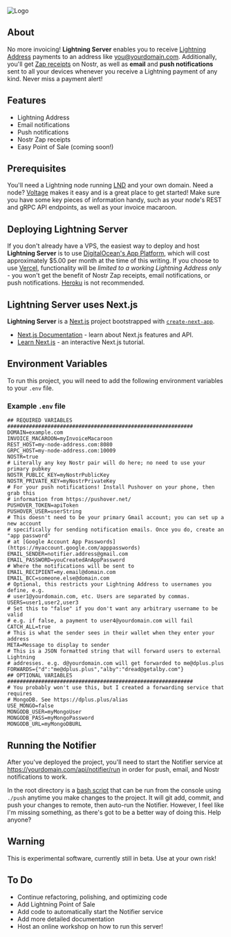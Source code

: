 ![Logo](https://i.imgur.com/iexBI5J.jpeg)

## About

No more invoicing! **Lightning Server** enables you to receive [Lightning Address](https://lightningaddress.com) payments to an address like you@yourdomain.com. Additionally, you'll get [Zap receipts](https://github.com/nostr-protocol/nips/blob/master/57.md) on Nostr, as well as **email** and **push notifications** sent to all your devices whenever you receive a Lightning payment of any kind. Never miss a payment alert!

## Features

- Lightning Address
- Email notifications
- Push notifications
- Nostr Zap receipts
- Easy Point of Sale (coming soon!)

## Prerequisites

You'll need a Lightning node running [LND](https://github.com/lightningnetwork/lnd) and your own domain. Need a node? [Voltage](https://voltage.cloud) makes it easy and is a great place to get started! Make sure you have some key pieces of information handy, such as your node's REST and gRPC API endpoints, as well as your invoice macaroon.

## Deploying Lightning Server

If you don't already have a VPS, the easiest way to deploy and host **Lightning Server** is to use [DigitalOcean's App Platform](https://www.digitalocean.com/products/app-platform), which will cost approximately $5.00 per month at the time of this writing. If you choose to use [Vercel](https://vercel.com), functionality will be *limited to a working Lightning Address only* - you won't get the benefit of Nostr Zap receipts, email notifications, or push notifications. [Heroku](https://www.heroku.com/) is not recommended.

## Lightning Server uses Next.js

**Lightning Server** is a [Next.js](https://nextjs.org/) project bootstrapped with [`create-next-app`](https://github.com/vercel/next.js/tree/canary/packages/create-next-app).

- [Next.js Documentation](https://nextjs.org/docs) - learn about Next.js features and API.
- [Learn Next.js](https://nextjs.org/learn) - an interactive Next.js tutorial.

## Environment Variables

To run this project, you will need to add the following environment variables to your `.env` file.

### Example `.env` file

```env
## REQUIRED VARIABLES ############################################################
DOMAIN=example.com
INVOICE_MACAROON=myInvoiceMacaroon
REST_HOST=my-node-address.com:8080
GRPC_HOST=my-node-address.com:10009
NOSTR=true
# Literally any key Nostr pair will do here; no need to use your primary pubkey
NOSTR_PUBLIC_KEY=myNostrPublicKey
NOSTR_PRIVATE_KEY=myNostrPrivateKey
# For your push notifications! Install Pushover on your phone, then grab this
# information from https://pushover.net/
PUSHOVER_TOKEN=apiToken
PUSHOVER_USER=userString
# This doesn't need to be your primary Gmail account; you can set up a new account
# specifically for sending notification emails. Once you do, create an "app password"
# at [Google Account App Passwords](https://myaccount.google.com/apppasswords)
EMAIL_SENDER=notifier.address@gmail.com
EMAIL_PASSWORD=youCreatedAnAppPassword
# Where the notifications will be sent to
EMAIL_RECIPIENT=my.email@domain.com
EMAIL_BCC=someone.else@domain.com
# Optional, this restricts your Lightning Address to usernames you define, e.g.
# user1@yourdomain.com, etc. Users are separated by commas.
USERS=user1,user2,user3
# Set this to "false" if you don't want any arbitrary username to be valid
# e.g. if false, a payment to user4@yourdomain.com will fail
CATCH_ALL=true
# This is what the sender sees in their wallet when they enter your address
META=Message to display to sender
# This is a JSON formatted string that will forward users to external Lightning
# addresses. e.g. d@yourdomain.com will get forwarded to me@dplus.plus
FORWARDS={"d":"me@dplus.plus","alby":"dread@getalby.com"}
## OPTIONAL VARIABLES ############################################################
# You probably won't use this, but I created a forwarding service that requires
# MongoDB. See https://dplus.plus/alias
USE_MONGO=false
MONGODB_USER=myMongoUser
MONGODB_PASS=myMongoPassword
MONGODB_URL=myMongoDBURL
```

## Running the Notifier

After you've deployed the project, you'll need to start the Notifier service at https://yourdomain.com/api/notifier/run in order for push, email, and Nostr notifications to work.

In the root directory is a [bash script](https://github.com/dplusplus1024/Lightning-Server/blob/main/push) that can be run from the console using `./push` anytime you make changes to the project. It will git add, commit, and push your changes to remote, then auto-run the Notifier. However, I feel like I'm missing something, as there's got to be a better way of doing this. Help anyone?

## Warning

This is experimental software, currently still in beta. Use at your own risk!

## To Do

- Continue refactoring, polishing, and optimizing code
- Add Lightning Point of Sale
- Add code to automatically start the Notifier service
- Add more detailed documentation
- Host an online workshop on how to run this server!
